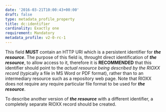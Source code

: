 ```yaml
---
date: '2016-03-21T10:00:43+00:00'
draft: false
type: metadata_profile_property
title: dc:identifier
cardinality: Exactly one
requirement: Mandatory
metadata_profile: v2-0-rc-1
---
```

This field **MUST** contain an HTTP URI which is a persistent identifier for ***the resource***. The purpose of this field is, throught direct identification of ***the resource***, to allow access to it, therefore it is **RECOMMENDED** that this identifier should point to the *actual resource being described by the RIOXX record* (typically a file in MS Word or PDF format), rather than to an intermediary resource such as a repository web page. Note that RIOXX does not require any require particular file format to be used for ***the resource***.

To describe another version of ***the resource*** with a different identifier, a completely separate RIOXX record should be created.
